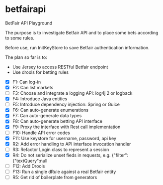 # betfairapi
BetFair API Playground

The purpose is to investigate Betfair API and to place some bets according to some rules.

Before use, run InitKeyStore to save Betfair authentication information. 

The plan so far is to:

 - Use Jersey to access RESTful Betfair endpoint
 - Use drools for betting rules  

- [X] F1: Can log-in
- [X] F2: Can list markets
- [ ] F3: Choose and integrate a logging API: log4j 2 or logback
- [X] F4: Introduce Java entities
- [ ] F5: Introduce dependency injection: Spring or Guice
- [X] F6: Can auto-generate enumerations
- [X] F7: Can auto-generate data types 
- [X] F8: Can auto-generate betting API interface
- [X] F9: Proxy the interface with Rest call implementation
- [ ] F10: Handle API error codes
- [X] F11: Use keystore for username, password, api key
- [X] R2: Add error handling to API interface invocation handler
- [ ] R3: Refactor Login class to represent a session
- [X] R4: Do not serialize unset fieds in requests, e.g. {"filter":{"textQuery":null
- [ ] F12: Add Drools
- [ ] F13: Run a single dRule against a real Betfair entity
- [ ] R5: Get rid of boilerplate from generators